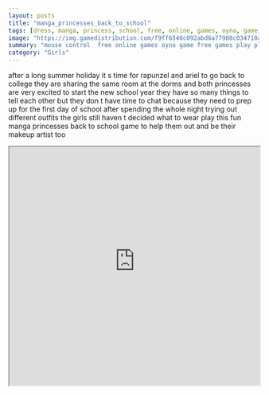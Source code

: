 ```yaml
---
layout: posts
title: "manga_princesses_back_to_school"
tags: [dress, manga, princess, school, free, online, games, oyna, game, free, games, play, play, games]
image: "https://img.gamedistribution.com/f9ff6540c092abd6a77908c034710a04.jpg"
summary: "mouse control  free online games oyna game free games play play games"
category: "Girls"
---
```


after a long summer holiday it s time for rapunzel and ariel to go back to college they are sharing the same room at the dorms and both princesses are very excited to start the new school year they have so many things to tell each other but they don t have time to chat because they need to prep up for the first day of school after spending the whole night trying out different outfits the girls still haven t decided what to wear play this fun manga princesses back to school game to help them out and be their makeup artist too

<iframe width="100%" height="480px;" src="https://flash.gamedistribution.com?game=f9ff6540c092abd6a77908c034710a04"></iframe>